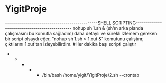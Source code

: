 # YigitProje
----------------------------------------------SHELL SCRIPTING----------------------------------------------
nohup sh 1.sh & (sh'ın arka planda çalışmasını bu komutla sağladım)
daha detaylı ve sürekli lzlemem gereken bir script olsaydı eğer, "nohup sh 1.sh > 1.out &" komutunu çalıştırır, çıktılarını 1.out'tan izleyebilirdim.
#Her dakika başı scripti çalıştır
* * * * * /bin/bash /home/yigit/YigitProje/2.sh --crontab


